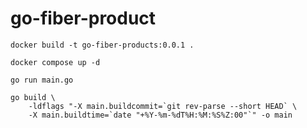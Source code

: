 # go-fiber-product

```
docker build -t go-fiber-products:0.0.1 .
```

```
docker compose up -d
```

```
go run main.go
```

```
go build \
    -ldflags "-X main.buildcommit=`git rev-parse --short HEAD` \
    -X main.buildtime=`date "+%Y-%m-%dT%H:%M:%S%Z:00"`" -o main
```
